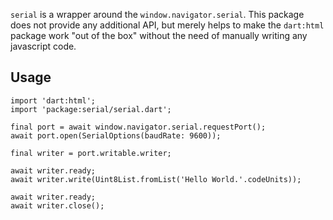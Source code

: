 `serial` is a wrapper around the `window.navigator.serial`. This package does not provide any additional API, but merely helps to make the `dart:html` package work "out of the box" without the need of manually writing any javascript code.

## Usage

```
import 'dart:html';
import 'package:serial/serial.dart';

final port = await window.navigator.serial.requestPort();
await port.open(SerialOptions(baudRate: 9600));

final writer = port.writable.writer;

await writer.ready;
await writer.write(Uint8List.fromList('Hello World.'.codeUnits));

await writer.ready;
await writer.close();
```
